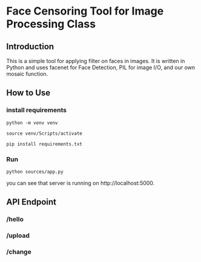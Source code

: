 # Face Censoring Tool for Image Processing Class

## Introduction

This is a simple tool for applying filter on faces in images. It is written in Python and uses facenet for Face Detection, PIL for image I/O, and our own mosaic function.


## How to Use

### install requirements
```shell
python -m venv venv

source venv/Scripts/activate

pip install requirements.txt
```

### Run
```shell
python sources/app.py
```
you can see that server is running on http://localhost:5000.

## API Endpoint
### /hello
### /upload
### /change

